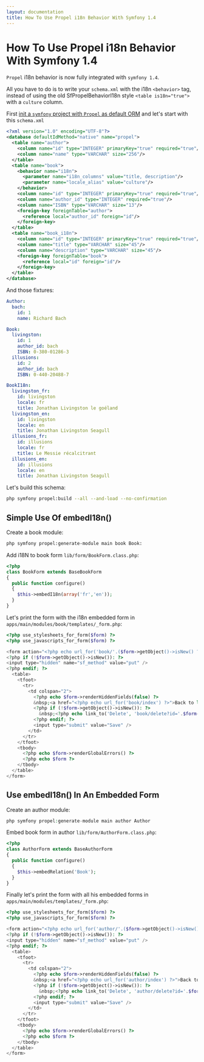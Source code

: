 ```yaml
---
layout: documentation
title: How To Use Propel i18n Behavior With Symfony 1.4
---
```


# How To Use Propel i18n Behavior With Symfony 1.4 #

`Propel` i18n behavior is now fully integrated with `symfony 1.4`.
 
All you have to do is to write your `schema.xml` with the i18n `<behavior>` tag, instead of using the old SfPropelBehaviorI18n style `<table is18n="true">` with a `culture` column.

First [init a `symfony` project with `Propel` as default ORM](init-a-Symfony-project-with-Propel-git-way) and let's start with this `schema.xml`  

```xml
<?xml version="1.0" encoding="UTF-8"?>
<database defaultIdMethod="native" name="propel">
  <table name="author">
    <column name="id" type="INTEGER" primaryKey="true" required="true"/>
    <column name="name" type="VARCHAR" size="256"/>
  </table>
  <table name="book">
    <behavior name="i18n">
      <parameter name="i18n_columns" value="title, description"/>
      <parameter name="locale_alias" value="culture"/>
    </behavior>
    <column name="id" type="INTEGER" primaryKey="true" required="true"/>
    <column name="author_id" type="INTEGER" required="true"/>
    <column name="ISBN" type="VARCHAR" size="13"/>
    <foreign-key foreignTable="author">
      <reference local="author_id" foreign="id"/>
    </foreign-key>
  </table>
  <table name="book_i18n">
    <column name="id" type="INTEGER" primaryKey="true" required="true"/>
    <column name="title" type="VARCHAR" size="45"/>
    <column name="description" type="VARCHAR" size="45"/>
    <foreign-key foreignTable="book">
      <reference local="id" foreign="id"/>
    </foreign-key>
  </table>
</database>
```

And those fixtures:

```yaml
Author:
  bach:
    id: 1
    name: Richard Bach

Book:
  livingston:
    id: 1
    author_id: bach
    ISBN: 0-380-01286-3     
  illusions:
    id: 2
    author_id: bach
    ISBN: 0-440-20488-7

BookI18n:
  livingston_fr:
    id: livingston
    locale: fr
    title: Jonathan Livingston le goéland
  livingston_en: 
    id: livingston
    locale: en
    title: Jonathan Livingston Seagull
  illusions_fr:
    id: illusions
    locale: fr
    title: Le Messie récalcitrant
  illusions_en: 
    id: illusions
    locale: en
    title: Jonathan Livingston Seagull
```

Let's build this schema:

```bash
php symfony propel:build --all --and-load --no-confirmation
```

## Simple Use Of embedI18n()

Create a book module:

```bash
php symfony propel:generate-module main book Book:
```

Add i18N to book form `lib/form/BookForm.class.php`:

```php
<?php
class BookForm extends BaseBookForm
{
  public function configure()
  {
    $this->embedI18n(array('fr','en'));
  }
}
```

Let's print the form with the i18n embedded form in `apps/main/modules/book/templates/_form.php`:

```php
<?php use_stylesheets_for_form($form) ?>
<?php use_javascripts_for_form($form) ?>

<form action="<?php echo url_for('book/'.($form->getObject()->isNew() ? 'create' : 'update').(!$form->getObject()->isNew() ? '?id='.$form->getObject()->getId() : '')) ?>" method="post" <?php $form->isMultipart() and print 'enctype="multipart/form-data" ' ?>>
<?php if (!$form->getObject()->isNew()): ?>
<input type="hidden" name="sf_method" value="put" />
<?php endif; ?>
  <table>
    <tfoot>
      <tr>
        <td colspan="2">
          <?php echo $form->renderHiddenFields(false) ?>
          &nbsp;<a href="<?php echo url_for('book/index') ?>">Back to list</a>
          <?php if (!$form->getObject()->isNew()): ?>
            &nbsp;<?php echo link_to('Delete', 'book/delete?id='.$form->getObject()->getId(), array('method' => 'delete', 'confirm' => 'Are you sure?')) ?>
          <?php endif; ?>
          <input type="submit" value="Save" />
        </td>
      </tr>
    </tfoot>
    <tbody>
      <?php echo $form->renderGlobalErrors() ?>
      <?php echo $form ?>
    </tbody>
  </table>
</form>
```

## Use embedI18n() In An Embedded Form

Create an author module:

```php
php symfony propel:generate-module main author Author
```

Embed book form in author `lib/form/AuthorForm.class.php`:

```php
<?php
class AuthorForm extends BaseAuthorForm
{
  public function configure()
  {
    $this->embedRelation('Book');
  }
}
```

Finally let's print the form with all his embedded forms in `apps/main/modules/templates/_form.php`:

```php
<?php use_stylesheets_for_form($form) ?>
<?php use_javascripts_for_form($form) ?>

<form action="<?php echo url_for('author/'.($form->getObject()->isNew() ? 'create' : 'update').(!$form->getObject()->isNew() ? '?id='.$form->getObject()->getId() : '')) ?>" method="post" <?php $form->isMultipart() and print 'enctype="multipart/form-data" ' ?>>
<?php if (!$form->getObject()->isNew()): ?>
<input type="hidden" name="sf_method" value="put" />
<?php endif; ?>
  <table>
    <tfoot>
      <tr>
        <td colspan="2">
          <?php echo $form->renderHiddenFields(false) ?>
          &nbsp;<a href="<?php echo url_for('author/index') ?>">Back to list</a>
          <?php if (!$form->getObject()->isNew()): ?>
            &nbsp;<?php echo link_to('Delete', 'author/delete?id='.$form->getObject()->getId(), array('method' => 'delete', 'confirm' => 'Are you sure?')) ?>
          <?php endif; ?>
          <input type="submit" value="Save" />
        </td>
      </tr>
    </tfoot>
    <tbody>
      <?php echo $form->renderGlobalErrors() ?>
      <?php echo $form ?>
    </tbody>
  </table>
</form>
```
